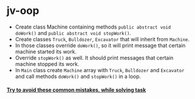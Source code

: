 # jv-oop

- Create class Machine containing methods `public abstract void doWork()` and `public abstract void stopWork()`.
- Create classes `Truck`, `Bulldozer`, `Excavator` that will inherit from `Machine`.
- In those classes override `doWork()`, so it will print message that certain machine started its work.
- Override `stopWork()` as well. It should print messages that certain machine stopped its work.
- In `Main` class create `Machine` array with `Truck`, `Bulldozer` and `Excavator` and call methods `doWork()`
  and `stopWork()` in a loop.

#### [Try to avoid these common mistakes, while solving task](https://mate-academy.github.io/jv-program-common-mistakes/java-core/oop/oop)
